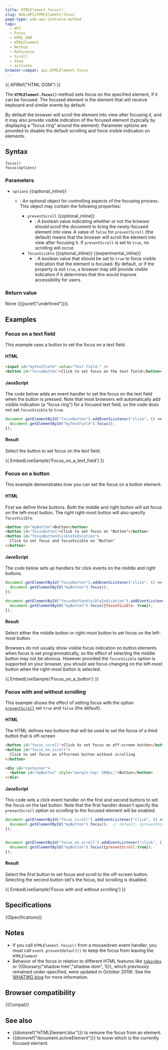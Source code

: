```yaml
---
title: HTMLElement.focus()
slug: Web/API/HTMLElement/focus
page-type: web-api-instance-method
tags:
  - API
  - Focus
  - HTML DOM
  - HTMLElement
  - Method
  - Reference
  - Scroll
  - View
  - activate
browser-compat: api.HTMLElement.focus
---
```


{{ APIRef("HTML DOM") }}

The **`HTMLElement.focus()`** method sets focus on the specified element, if it can be focused.
The focused element is the element that will receive keyboard and similar events by default.

By default the browser will scroll the element into view after focusing it, and it may also provide visible indication of the focused element (typically by displaying a "focus ring" around the element).
Parameter options are provided to disable the default scrolling and force visible indication on elements.

## Syntax

```js-nolint
focus()
focus(options)
```

### Parameters

- `options` {{optional_inline}}

  - : An optional object for controlling aspects of the focusing process.
    This object may contain the following properties:

    - `preventScroll` {{optional_inline}}
      - : A boolean value indicating whether or not the browser should scroll the document to bring the newly-focused element into view.
        A value of `false` for `preventScroll` (the default) means that the browser will scroll the element into view after focusing it.
        If `preventScroll` is set to `true`, no scrolling will occur.
    - `focusVisible` {{optional_inline}} {{experimental_inline}}
      - : A boolean value that should be set to `true` to force visible indication that the element is focused.
        By default, or if the property is not `true`, a browser may still provide visible indication if it determines that this would improve accessibility for users.

### Return value

None ({{jsxref("undefined")}}).

## Examples

### Focus on a text field

This example uses a button to set the focus on a text field.

#### HTML

```html
<input id="myTextField" value="Text field." />
<button id="focusButton">Click to set focus on the text field</button>
```

#### JavaScript

The code below adds an event handler to set the focus on the text field when the button is pressed.
Note that most browsers will automatically add visible indication (a "focus ring") for a focused text field, so the code does not set `focusVisible` to `true`.

```js
document.getElementById("focusButton").addEventListener("click", () => {
  document.getElementById("myTextField").focus();
});
```

#### Result

Select the button to set focus on the text field.

{{ EmbedLiveSample('Focus_on_a_text_field') }}

### Focus on a button

This example demonstrates how you can set the focus on a button element.

#### HTML

First we define three buttons.
Both the middle and right button will set focus on the left-most button.
The right right-most button will also specify `focusVisible`.

```html
<button id="myButton">Button</button>
<button id="focusButton">Click to set focus on "Button"</button>
<button id="focusButtonVisibleIndication">
  Click to set focus and focusVisible on "Button"
</button>
```

#### JavaScript

The code below sets up handlers for click events on the middle and right buttons.

```js
document.getElementById("focusButton").addEventListener("click", () => {
  document.getElementById("myButton").focus();
});

document.getElementById("focusButtonVisibleIndication").addEventListener("click", () => {
  document.getElementById("myButton").focus({focusVisible: true});
});
```

#### Result

Select either the middle button or right-most button to set focus on the left-most button.

Browsers do not usually show visible focus indication on button elements when focus is set programmatically, so the effect of selecting the middle button may not be obvious.
However provided the `focusVisible` option is supported on your browser, you should see focus changing on the left-most button when the right-most button is selected.

{{ EmbedLiveSample('Focus_on_a_button') }}

### Focus with and without scrolling

This example shows the effect of setting focus with the option [`preventScroll`](#preventscroll) set `true` and `false` (the default).

#### HTML

The HTML defines two buttons that will be used to set the focus of a third button that is off-screen

```html
<button id="focus_scroll">Click to set focus on off-screen button</button>
<button id="focus_no_scroll">
  Click to set focus on offscreen button without scrolling
</button>

<div id="container">
  <button id="myButton" style="margin-top: 500px;">Button</button>
</div>
```

#### JavaScript

This code sets a click event handler on the first and second buttons to set the focus on the last button.
Note that the first handler doesn't specify the `preventScroll` option so scrolling to the focused element will be enabled.

```js
document.getElementById("focus_scroll").addEventListener("click", () => {
  document.getElementById("myButton").focus();  // default: {preventScroll:false}
});


document.getElementById("focus_no_scroll").addEventListener("click", () => {
  document.getElementById("myButton").focus({preventScroll:true});
});
```

#### Result

Select the first button to set focus and scroll to the off-screen button.
Selecting the second button set's the focus, but scrolling is disabled.

{{ EmbedLiveSample('Focus with and without scrolling') }}

## Specifications

{{Specifications}}

## Notes

- If you call `HTMLElement.focus()` from a mousedown event handler, you must call `event.preventDefault()` to keep the focus from leaving the `HTMLElement`
- Behavior of the focus in relation to different HTML features like [`tabindex`](/en-US/docs/Web/HTML/Global_attributes/tabindex) or {{Glossary("shadow tree","shadow dom", 1)}}, which previously remained under-specified, were updated in October 2019).
  See the [WHATWG blog](https://blog.whatwg.org/focusing-on-focus) for more information.

## Browser compatibility

{{Compat}}

## See also

- {{domxref("HTMLElement.blur")}} to remove the focus from an element.
- {{domxref("document.activeElement")}} to know which is the currently focused element.
